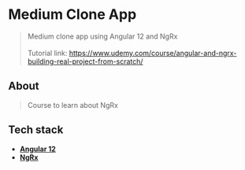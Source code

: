 # Medium Clone App

> Medium clone app using Angular 12 and NgRx</br>  
> Tutorial link: https://www.udemy.com/course/angular-and-ngrx-building-real-project-from-scratch/

## About

> Course to learn about NgRx

## Tech stack

- [**Angular 12**](https://angular.io)
- [**NgRx**](https://ngrx.io)
